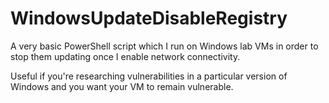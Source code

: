 # WindowsUpdateDisableRegistry
A very basic PowerShell script which I run on Windows lab VMs in order to stop them updating once I enable network connectivity. 

Useful if you're researching vulnerabilities in a particular version of Windows and you want your VM to remain vulnerable.


